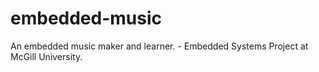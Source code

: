 # embedded-music
An embedded music maker and learner. - Embedded Systems Project at McGill University.
